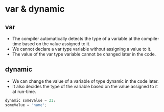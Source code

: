 # var & dynamic

## var
- The compiler automatically detects the type of a variable at the compile-time based on the value assigned to it. 
- We cannot declare a var type variable without assigning a value to it. 
- The value of the var type variable cannot be changed later in the code.

## dynamic
- We can change the value of a variable of type dynamic in the code later. 
- It also decides the type of the variable based on the value assigned to it at run-time.

```csharp
dynamic someValue = 21;
someValue = "name";
```